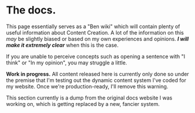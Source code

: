 # The docs.

This page essentially serves as a "Ben wiki" which will contain plenty of useful information about Content Creation.
A lot of the information on this *may* be slightly biased or based on my own experiences and opinions. ***I will make it extremely clear*** when this is the case.

If you are unable to perceive concepts such as opening a sentence with "I think" or "In my opinion", you may struggle a little.

**Work in progress.** All content released here is currently only done so under the premise that I'm testing out the dynamic content system I've coded for my website. Once we're production-ready, I'll remove this warning.

This section currently is a dump from the original docs website I was working on, which is getting replaced by a new, fancier system.